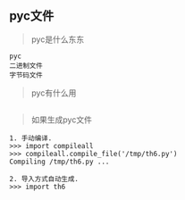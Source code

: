 ## pyc文件
> pyc是什么东东

```
pyc
二进制文件
字节码文件
```

> pyc有什么用  

```

```


> 如果生成pyc文件  

```
1. 手动编译.
>>> import compileall
>>> compileall.compile_file('/tmp/th6.py')
Compiling /tmp/th6.py ...

2. 导入方式自动生成.
>>> import th6
```
